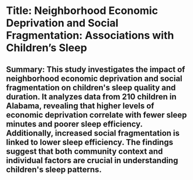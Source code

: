 # Title: Neighborhood Economic Deprivation and Social Fragmentation: Associations with Children’s Sleep

## Summary: This study investigates the impact of neighborhood economic deprivation and social fragmentation on children's sleep quality and duration. It analyzes data from 210 children in Alabama, revealing that higher levels of economic deprivation correlate with fewer sleep minutes and poorer sleep efficiency. Additionally, increased social fragmentation is linked to lower sleep efficiency. The findings suggest that both community context and individual factors are crucial in understanding children's sleep patterns.